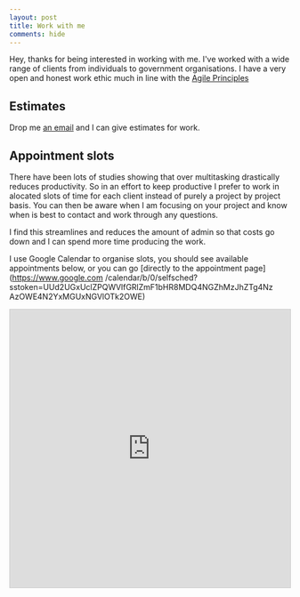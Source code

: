 ```yaml
---
layout: post
title: Work with me
comments: hide
---
```


Hey, thanks for being interested in working with me. I've worked with a wide
range of clients from individuals to government organisations. I have a very
open and honest work ethic much in line with the [Agile
Principles](http://agilemanifesto.org/principles.html)

## Estimates

Drop me [an email](mailto:dave@the-taylors.org) and I can give estimates for work.

## Appointment slots

There have been lots of studies showing that over multitasking drastically
reduces productivity.  So in an effort to keep productive I prefer to work in
alocated slots of time for each client instead of purely a project by project
basis. You can then be aware when I am focusing on your project and know when
is best to contact and work through any questions.

I find this streamlines and reduces the amount of admin so that costs go down
and I can spend more time producing the work.

I use Google Calendar to organise slots, you should see available appointments
below, or you can go [directly to the appointment page](https://www.google.com
/calendar/b/0/selfsched?sstoken=UUd2UGxUclZPQWVlfGRlZmF1bHR8MDQ4NGZhMzJhZTg4Nz
AzOWE4N2YxMGUxNGVlOTk2OWE)

<iframe src="https://www.google.com/calendar/b/0/selfsched?sstoken=UUd2UGxUclZPQWVlfGRlZmF1bHR8MDQ4NGZhMzJhZTg4NzAzOWE4N2YxMGUxNGVlOTk2OWE" frameborder="0" width="100%" height="500" style="border: solid 1px #ccc;"><!-- --></iframe>

